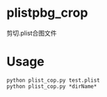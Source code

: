 # plistpbg_crop
剪切.plist合图文件

# Usage
    python plist_cop.py test.plist
    python plist_cop.py *dirName*
